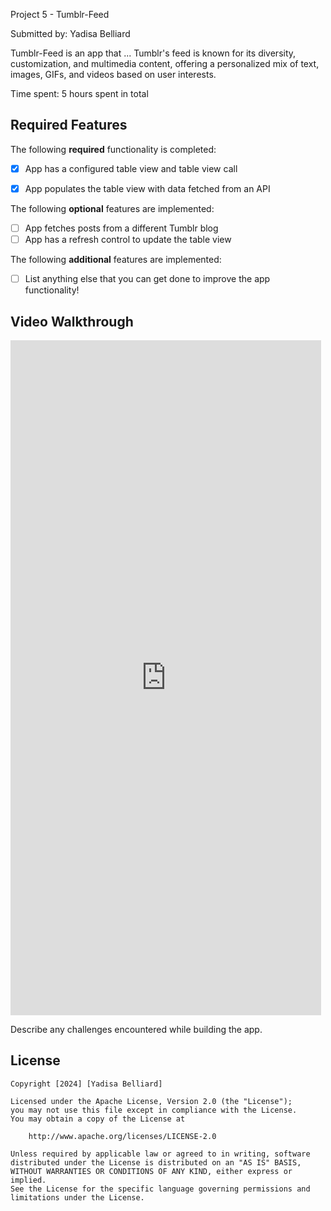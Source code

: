 Project 5 - Tumblr-Feed

Submitted by: Yadisa Belliard

Tumblr-Feed is an app that ... Tumblr's feed is known for its diversity, customization, and multimedia content, offering a personalized mix of text, images, GIFs, and videos based on user interests.

Time spent: 5 hours spent in total

## Required Features

The following **required** functionality is completed:

- [X] App has a configured table view and table view call
- [X] App populates the table view with data fetched from an API


The following **optional** features are implemented:

- [ ] App fetches posts from a different Tumblr blog
- [ ] App has a refresh control to update the table view

The following **additional** features are implemented:

- [ ] List anything else that you can get done to improve the app functionality!

## Video Walkthrough

<iframe width="497" height="1080" src="https://www.loom.com/embed/f0e66ba94bfb4026a1ffebb310a9612d?sid=5946c9a5-d0b6-40f7-b35f-67829e78066f" frameborder="0" webkitallowfullscreen mozallowfullscreen allowfullscreen></iframe>

Describe any challenges encountered while building the app.

## License

    Copyright [2024] [Yadisa Belliard]

    Licensed under the Apache License, Version 2.0 (the "License");
    you may not use this file except in compliance with the License.
    You may obtain a copy of the License at

        http://www.apache.org/licenses/LICENSE-2.0

    Unless required by applicable law or agreed to in writing, software
    distributed under the License is distributed on an "AS IS" BASIS,
    WITHOUT WARRANTIES OR CONDITIONS OF ANY KIND, either express or implied.
    See the License for the specific language governing permissions and
    limitations under the License.
